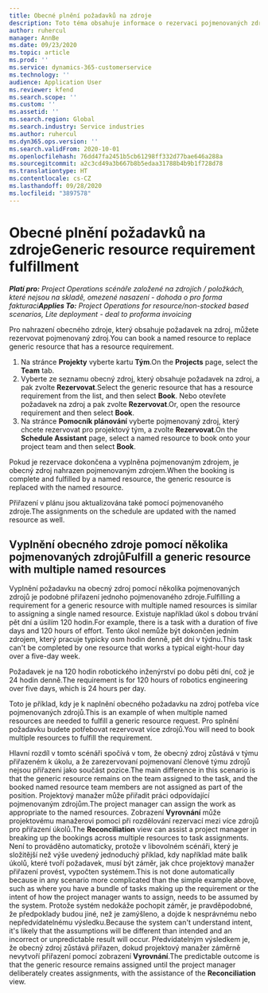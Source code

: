 ```yaml
---
title: Obecné plnění požadavků na zdroje
description: Toto téma obsahuje informace o rezervaci pojmenovaných zdrojů pro požadavek na obecný zdroj.
author: ruhercul
manager: AnnBe
ms.date: 09/23/2020
ms.topic: article
ms.prod: ''
ms.service: dynamics-365-customerservice
ms.technology: ''
audience: Application User
ms.reviewer: kfend
ms.search.scope: ''
ms.custom: ''
ms.assetid: ''
ms.search.region: Global
ms.search.industry: Service industries
ms.author: ruhercul
ms.dyn365.ops.version: ''
ms.search.validFrom: 2020-10-01
ms.openlocfilehash: 76dd47fa2451b5cb61298ff332d77bae646a288a
ms.sourcegitcommit: a2c3cd49a3b667b8b5edaa31788b4b9b1f728d78
ms.translationtype: HT
ms.contentlocale: cs-CZ
ms.lasthandoff: 09/28/2020
ms.locfileid: "3897578"
---
```

# <a name="generic-resource-requirement-fulfillment"></a><span data-ttu-id="0abbc-103">Obecné plnění požadavků na zdroje</span><span class="sxs-lookup"><span data-stu-id="0abbc-103">Generic resource requirement fulfillment</span></span>

<span data-ttu-id="0abbc-104">_**Platí pro:** Project Operations scénáře založené na zdrojích / položkách, které nejsou na skladě, omezené nasazení - dohoda o pro forma fakturaci_</span><span class="sxs-lookup"><span data-stu-id="0abbc-104">_**Applies To:** Project Operations for resource/non-stocked based scenarios, Lite deployment - deal to proforma invoicing_</span></span>

<span data-ttu-id="0abbc-105">Pro nahrazení obecného zdroje, který obsahuje požadavek na zdroj, můžete rezervovat pojmenovaný zdroj.</span><span class="sxs-lookup"><span data-stu-id="0abbc-105">You can book a named resource to replace generic resource that has a resource requirement.</span></span>

1. <span data-ttu-id="0abbc-106">Na stránce **Projekty** vyberte kartu **Tým**.</span><span class="sxs-lookup"><span data-stu-id="0abbc-106">On the **Projects** page, select the **Team** tab.</span></span>
2. <span data-ttu-id="0abbc-107">Vyberte ze seznamu obecný zdroj, který obsahuje požadavek na zdroj, a pak zvolte **Rezervovat**.</span><span class="sxs-lookup"><span data-stu-id="0abbc-107">Select the generic resource that has a resource requirement from the list, and then select **Book**.</span></span> <span data-ttu-id="0abbc-108">Nebo otevřete požadavek na zdroj a pak zvolte **Rezervovat**.</span><span class="sxs-lookup"><span data-stu-id="0abbc-108">Or, open the resource requirement and then select **Book**.</span></span>
3. <span data-ttu-id="0abbc-109">Na stránce **Pomocník plánování** vyberte pojmenovaný zdroj, který chcete rezervovat pro projektový tým, a zvolte **Rezervovat**.</span><span class="sxs-lookup"><span data-stu-id="0abbc-109">On the **Schedule Assistant** page, select a named resource to book onto your project team and then select **Book**.</span></span>

<span data-ttu-id="0abbc-110">Pokud je rezervace dokončena a vyplněna pojmenovaným zdrojem, je obecný zdroj nahrazen pojmenovaným zdrojem.</span><span class="sxs-lookup"><span data-stu-id="0abbc-110">When the booking is complete and fulfilled by a named resource, the generic resource is replaced with the named resource.</span></span>

<span data-ttu-id="0abbc-111">Přiřazení v plánu jsou aktualizována také pomocí pojmenovaného zdroje.</span><span class="sxs-lookup"><span data-stu-id="0abbc-111">The assignments on the schedule are updated with the named resource as well.</span></span>

## <a name="fulfill-a-generic-resource-with-multiple-named-resources"></a><span data-ttu-id="0abbc-112">Vyplnění obecného zdroje pomocí několika pojmenovaných zdrojů</span><span class="sxs-lookup"><span data-stu-id="0abbc-112">Fulfill a generic resource with multiple named resources</span></span>
<span data-ttu-id="0abbc-113">Vyplnění požadavku na obecný zdroj pomocí několika pojmenovaných zdrojů je podobné přiřazení jednoho pojmenovaného zdroje.</span><span class="sxs-lookup"><span data-stu-id="0abbc-113">Fulfilling a requirement for a generic resource with multiple named resources is similar to assigning a single named resource.</span></span> <span data-ttu-id="0abbc-114">Existuje například úkol s dobou trvání pět dní a úsilím 120 hodin.</span><span class="sxs-lookup"><span data-stu-id="0abbc-114">For example, there is a task with a duration of five days and 120 hours of effort.</span></span> <span data-ttu-id="0abbc-115">Tento úkol nemůže být dokončen jedním zdrojem, který pracuje typicky osm hodin denně, pět dní v týdnu.</span><span class="sxs-lookup"><span data-stu-id="0abbc-115">This task can't be completed by one resource that works a typical eight-hour day over a five-day week.</span></span> 

<span data-ttu-id="0abbc-116">Požadavek je na 120 hodin robotického inženýrství po dobu pěti dní, což je 24 hodin denně.</span><span class="sxs-lookup"><span data-stu-id="0abbc-116">The requirement is for 120 hours of robotics engineering over five days, which is 24 hours per day.</span></span>

<span data-ttu-id="0abbc-117">Toto je příklad, kdy je k naplnění obecného požadavku na zdroj potřeba více pojmenovaných zdrojů.</span><span class="sxs-lookup"><span data-stu-id="0abbc-117">This is an example of when multiple named resources are needed to fulfill a generic resource request.</span></span> <span data-ttu-id="0abbc-118">Pro splnění požadavku budete potřebovat rezervovat více zdrojů.</span><span class="sxs-lookup"><span data-stu-id="0abbc-118">You will need to book multiple resources to fulfill the requirement.</span></span>

<span data-ttu-id="0abbc-119">Hlavní rozdíl v tomto scénáři spočívá v tom, že obecný zdroj zůstává v týmu přiřazeném k úkolu, a že zarezervovaní pojmenovaní členové týmu zdrojů nejsou přiřazeni jako součást pozice.</span><span class="sxs-lookup"><span data-stu-id="0abbc-119">The main difference in this scenario is that the generic resource remains on the team assigned to the task, and the booked named resource team members are not assigned as part of the position.</span></span> <span data-ttu-id="0abbc-120">Projektový manažer může přiřadit práci odpovídající pojmenovaným zdrojům.</span><span class="sxs-lookup"><span data-stu-id="0abbc-120">The project manager can assign the work as appropriate to the named resources.</span></span> <span data-ttu-id="0abbc-121">Zobrazení **Vyrovnání** může projektovému manažerovi pomoci při rozdělování rezervací mezi více zdrojů pro přiřazení úkolů.</span><span class="sxs-lookup"><span data-stu-id="0abbc-121">The **Reconciliation** view can assist a project manager in breaking up the bookings across multiple resources to task assignments.</span></span> <span data-ttu-id="0abbc-122">Není to prováděno automaticky, protože v libovolném scénáři, který je složitější než výše uvedený jednoduchý příklad, kdy například máte balík úkolů, které tvoří požadavek, musí být záměr, jak chce projektový manažer přiřazení provést, vypočten systémem.</span><span class="sxs-lookup"><span data-stu-id="0abbc-122">This is not done automatically because in any scenario more complicated than the simple example above, such as where you have a bundle of tasks making up the requirement or the intent of how the project manager wants to assign, needs to be assumed by the system.</span></span> <span data-ttu-id="0abbc-123">Protože systém nedokáže pochopit záměr, je pravděpodobné, že předpoklady budou jiné, než je zamýšleno, a dojde k nesprávnému nebo nepředvídatelnému výsledku.</span><span class="sxs-lookup"><span data-stu-id="0abbc-123">Because the system can't understand intent, it's likely that the assumptions will be different than intended and an incorrect or unpredictable result will occur.</span></span> <span data-ttu-id="0abbc-124">Předvídatelným výsledkem je, že obecný zdroj zůstává přiřazen, dokud projektový manažer záměrně nevytvoří přiřazení pomocí zobrazení **Vyrovnání**.</span><span class="sxs-lookup"><span data-stu-id="0abbc-124">The predictable outcome is that the generic resource remains assigned until the project manager deliberately creates assignments, with the assistance of the **Reconciliation** view.</span></span>


